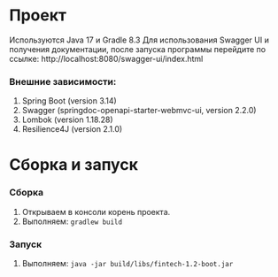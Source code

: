 # Проект
Используются Java 17 и Gradle 8.3
Для использования Swagger UI и получения документации, после запуска программы перейдите по ссылке:
http://localhost:8080/swagger-ui/index.html

### Внешние зависимости: 

1) Spring Boot (version 3.14)
2) Swagger (springdoc-openapi-starter-webmvc-ui, version 2.2.0)
3) Lombok (version 1.18.28)
4) Resilience4J (version 2.1.0)

# Сборка и запуск

### Сборка

1. Открываем в консоли корень проекта.
2. Выполняем: 
    ``gradlew build``

### Запуск
1. Выполняем: ``java -jar build/libs/fintech-1.2-boot.jar``
